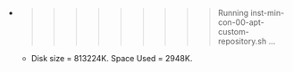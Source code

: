 * >>>>>>>>> Running inst-min-con-00-apt-custom-repository.sh ...
  * Disk size = 813224K. Space Used = 2948K.

